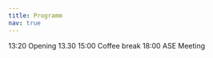 ```yaml
---
title: Programm
nav: true
---
```


13:20 Opening
13.30 
15:00 Coffee break
18:00 ASE Meeting
        
